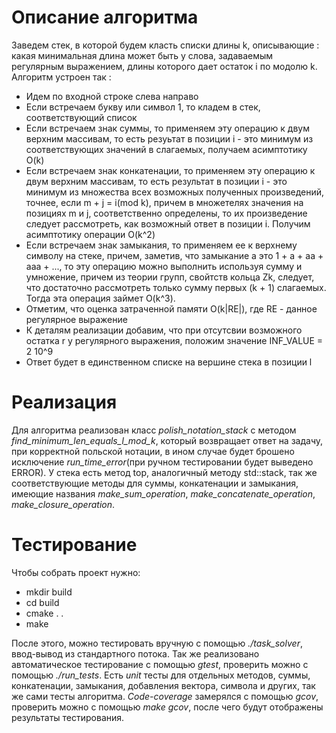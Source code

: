 # Описание алгоритма
Заведем стек, в которой будем класть списки длины k, описывающие : какая минимальная длина может быть у слова, задаваемым регулярным выражением, длины которого дает остаток i по модолю k. Алгоритм устроен так :
* Идем по входной строке слева направо 
* Если встречаем букву или символ 1, то кладем в стек, соответствующий список 
* Если встречаем знак суммы, то применяем эту операцию к двум верхним массивам, то есть резуьтат в позиции i - это минимум из соответствующих значений в слагаемых, получаем асимптотику O(k)
* Если встречаем знак конкатенации, то применяем эту операцию к двум верхним массивам, то есть результат в позиции i - это минимум из множества всех возможных полученных произведений, точнее, если m + j = i(mod k), причем в множетелях значения на позициях m и j, соответственно определены, то их произведение следует рассмотреть, как возможный ответ в позиции i. Получим асимптотику операции O(k^2)
* Если встречаем знак замыкания, то применяем ее к верхнему символу на стеке, причем, заметив, что замыкание а это 1 + a + aa + aaa + ..., то эту операцию можно выполнить используя сумму и умножение, причем из теории групп, свойтств кольца Zk,    следует, что достаточно рассмотреть только сумму первых (k + 1) слагаемых. Тогда эта операция займет O(k^3).
* Отметим, что оценка затраченной памяти O(k|RE|), где RE - данное регулярное выражение
* К деталям реализации добавим, что при отсутсвии возможного остатка r у регулярного выражения, положим значение INF_VALUE = 2 10^9
* Ответ будет в единственном списке на вершине стека в позиции l 

# Реализация 
Для алгоритма реализован класс _polish_notation_stack_ с методом _find_minimum_len_equals_l_mod_k_, который возвращает ответ на задачу, при корректной польской нотации, в ином случае будет брошено исключение _run_time_error_(при ручном тестировании будет выведено ERROR). У стека есть метод top, аналогичный методу std::stack, так же соответствующие методы для суммы, конкатенации и замыкания, имеющие названия _make_sum_operation_, _make_concatenate_operation_, _make_closure_operation_. 

# Тестирование 
Чтобы собрать проект нужно:
* mkdir build
* cd build 
* cmake . .
* make 

После этого, можно тестировать вручную с помощью _./task_solver_, ввод-вывод из стандартного потока. Так же реализовано автоматическое тестирование с помощью _gtest_, проверить можно с помощью _./run_tests_. Есть _unit_ тесты для отдельных методов, суммы, конкатенации, замыкания, добавления вектора, символа и других, так же сами тесты алгоритма. _Code-coverage_ замерялся с помощью _gcov_, проверить можно с помощью _make gcov_, после чего будут отображены результаты тестирования.
